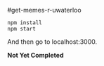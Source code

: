 #get-memes-r-uwaterloo

```
npm install
npm start 
```
And then go to localhost:3000.


<b> Not Yet Completed </b>


